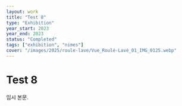 ```yaml
---
layout: work
title: "Test 8"
type: "Exhibition"
year_start: 2023
year_end: 2023
status: "Completed"
tags: ["exhibition", "nimes"]
cover: "/images/2025/roule-lave/Vue_Roulé-Lavé_01_IMG_0125.webp"
---
```


# Test 8

임시 본문.
